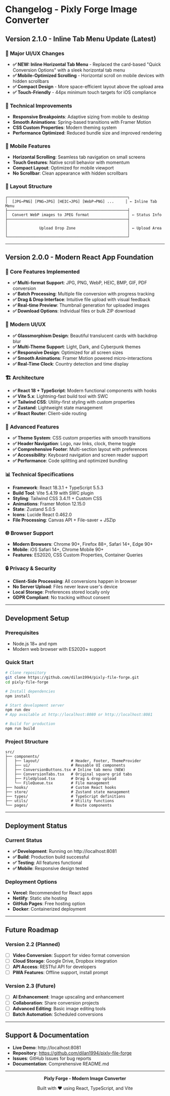 # Changelog - Pixly Forge Image Converter

## Version 2.1.0 - Inline Tab Menu Update (Latest)

### 🎨 **Major UI/UX Changes**
- **✅ NEW: Inline Horizontal Tab Menu** - Replaced the card-based "Quick Conversion Options" with a sleek horizontal tab menu
- **✅ Mobile-Optimized Scrolling** - Horizontal scroll on mobile devices with hidden scrollbars
- **✅ Compact Design** - More space-efficient layout above the upload area
- **✅ Touch-Friendly** - 44px minimum touch targets for iOS compliance

### 🔧 **Technical Improvements**
- **Responsive Breakpoints**: Adaptive sizing from mobile to desktop
- **Smooth Animations**: Spring-based transitions with Framer Motion
- **CSS Custom Properties**: Modern theming system
- **Performance Optimized**: Reduced bundle size and improved rendering

### 📱 **Mobile Features**
- **Horizontal Scrolling**: Seamless tab navigation on small screens
- **Touch Gestures**: Native scroll behavior with momentum
- **Compact Layout**: Optimized for mobile viewport
- **No Scrollbar**: Clean appearance with hidden scrollbars

### 🎯 **Layout Structure**
```
┌─────────────────────────────────────────────────────┐
│  [JPG→PNG] [PNG→JPG] [HEIC→JPG] [WebP→PNG] ...     │ ← Inline Tab Menu
├─────────────────────────────────────────────────────┤
│  Convert WebP images to JPEG format                 │ ← Status Info
├─────────────────────────────────────────────────────┤
│                                                     │
│              Upload Drop Zone                       │ ← Upload Area
│                                                     │
└─────────────────────────────────────────────────────┘
```

---

## Version 2.0.0 - Modern React App Foundation

### 🚀 **Core Features Implemented**
- **✅ Multi-format Support**: JPG, PNG, WebP, HEIC, BMP, GIF, PDF conversion
- **✅ Batch Processing**: Multiple file conversion with progress tracking
- **✅ Drag & Drop Interface**: Intuitive file upload with visual feedback
- **✅ Real-time Preview**: Thumbnail generation for uploaded images
- **✅ Download Options**: Individual files or bulk ZIP download

### 🎨 **Modern UI/UX**
- **✅ Glassmorphism Design**: Beautiful translucent cards with backdrop blur
- **✅ Multi-Theme Support**: Light, Dark, and Cyberpunk themes
- **✅ Responsive Design**: Optimized for all screen sizes
- **✅ Smooth Animations**: Framer Motion powered micro-interactions
- **✅ Real-Time Clock**: Country detection and time display

### 🏗️ **Architecture**
- **✅ React 18 + TypeScript**: Modern functional components with hooks
- **✅ Vite 5.x**: Lightning-fast build tool with SWC
- **✅ Tailwind CSS**: Utility-first styling with custom properties
- **✅ Zustand**: Lightweight state management
- **✅ React Router**: Client-side routing

### 🔧 **Advanced Features**
- **✅ Theme System**: CSS custom properties with smooth transitions
- **✅ Header Navigation**: Logo, nav links, clock, theme toggle
- **✅ Comprehensive Footer**: Multi-section layout with preferences
- **✅ Accessibility**: Keyboard navigation and screen reader support
- **✅ Performance**: Code splitting and optimized bundling

### 📊 **Technical Specifications**
- **Framework**: React 18.3.1 + TypeScript 5.5.3
- **Build Tool**: Vite 5.4.19 with SWC plugin
- **Styling**: Tailwind CSS 3.4.11 + Custom CSS
- **Animations**: Framer Motion 12.15.0
- **State**: Zustand 5.0.5
- **Icons**: Lucide React 0.462.0
- **File Processing**: Canvas API + File-saver + JSZip

### 🌐 **Browser Support**
- **Modern Browsers**: Chrome 90+, Firefox 88+, Safari 14+, Edge 90+
- **Mobile**: iOS Safari 14+, Chrome Mobile 90+
- **Features**: ES2020, CSS Custom Properties, Container Queries

### 🔒 **Privacy & Security**
- **Client-Side Processing**: All conversions happen in browser
- **No Server Upload**: Files never leave user's device
- **Local Storage**: Preferences stored locally only
- **GDPR Compliant**: No tracking without consent

---

## Development Setup

### Prerequisites
- Node.js 18+ and npm
- Modern web browser with ES2020+ support

### Quick Start
```bash
# Clone repository
git clone https://github.com/dilan1994/pixly-file-forge.git
cd pixly-file-forge

# Install dependencies
npm install

# Start development server
npm run dev
# App available at http://localhost:8080 or http://localhost:8081

# Build for production
npm run build
```

### Project Structure
```
src/
├── components/
│   ├── layout/              # Header, Footer, ThemeProvider
│   ├── ui/                  # Reusable UI components
│   ├── ConversionButtons.tsx # Inline tab menu (NEW)
│   ├── ConversionTabs.tsx   # Original square grid tabs
│   ├── FileUpload.tsx       # Drag & drop upload
│   └── FileQueue.tsx        # File management
├── hooks/                   # Custom React hooks
├── store/                   # Zustand state management
├── types/                   # TypeScript definitions
├── utils/                   # Utility functions
└── pages/                   # Route components
```

---

## Deployment Status

### Current Status
- **✅ Development**: Running on http://localhost:8081
- **✅ Build**: Production build successful
- **✅ Testing**: All features functional
- **✅ Mobile**: Responsive design tested

### Deployment Options
- **Vercel**: Recommended for React apps
- **Netlify**: Static site hosting
- **GitHub Pages**: Free hosting option
- **Docker**: Containerized deployment

---

## Future Roadmap

### Version 2.2 (Planned)
- [ ] **Video Conversion**: Support for video format conversion
- [ ] **Cloud Storage**: Google Drive, Dropbox integration
- [ ] **API Access**: RESTful API for developers
- [ ] **PWA Features**: Offline support, install prompt

### Version 2.3 (Future)
- [ ] **AI Enhancement**: Image upscaling and enhancement
- [ ] **Collaboration**: Share conversion projects
- [ ] **Advanced Editing**: Basic image editing tools
- [ ] **Batch Automation**: Scheduled conversions

---

## Support & Documentation

- **Live Demo**: http://localhost:8081
- **Repository**: https://github.com/dilan1994/pixly-file-forge
- **Issues**: GitHub Issues for bug reports
- **Documentation**: Comprehensive README.md

---

<div align="center">
  <p><strong>Pixly Forge - Modern Image Converter</strong></p>
  <p>Built with ❤️ using React, TypeScript, and Vite</p>
</div> 